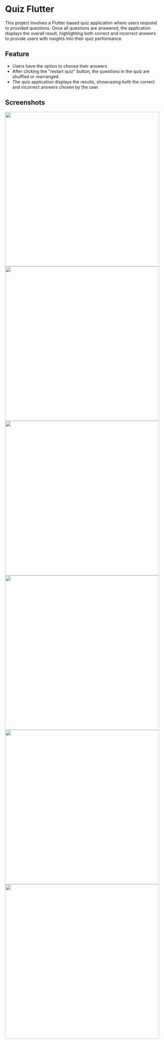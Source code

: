 

<h1>Quiz Flutter</h1>

<p>This project involves a Flutter-based quiz application where users respond to provided questions. Once all questions are answered, the application displays the overall result, highlighting both correct and incorrect answers to provide users with insights into their quiz performance.</p>


<h2>Feature</h2>
<ul>
  <li>Users have the option to choose their answers </li>
  <li>After clicking the "restart quiz" button, the questions in the quiz are shuffled or rearranged.</li>
  <li>The quiz application displays the results, showcasing both the correct and incorrect answers chosen by the user.</li>
</ul>

<h2>Screenshots</h2>
<img src="https://github.com/zeo18/Quiz_flutterr/assets/90707486/e9a8ec62-11b3-4ce5-acd3-de0fd4a65ba4"  height="500">
<img src="https://github.com/zeo18/Quiz_flutterr/assets/90707486/ff938c57-8ef3-45e0-b863-b1c59f036c63"  height="500">
<img src="https://github.com/zeo18/Quiz_flutterr/assets/90707486/638154e1-2e46-48ef-af36-b7903626b857"  height="500">
<img src="https://github.com/zeo18/Quiz_flutterr/assets/90707486/9ec69003-c906-414a-82a8-93324ef4e4a2"  height="500">
<img src="https://github.com/zeo18/Quiz_flutterr/assets/90707486/3e4c619c-3866-4896-86d9-456a8779481a"  height="500">
<img src="https://github.com/zeo18/Quiz_flutterr/assets/90707486/e4dec0e8-3753-4396-ae16-4e191d0638aa"  height="500">




